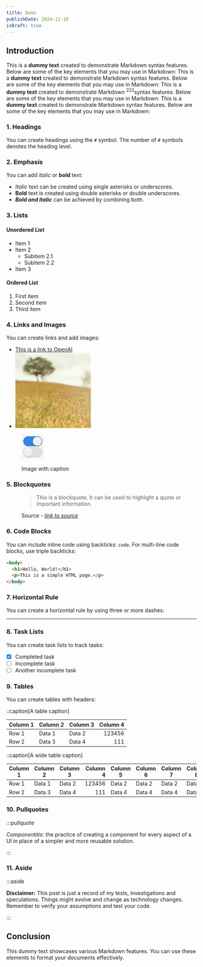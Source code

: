 ```yaml
---
title: Demo
publishDate: 2024-11-10
isDraft: true
---
```


## Introduction

This is a **dummy text** created to demonstrate Markdown syntax features. Below are some of the key elements that you may use in Markdown:
This is a **dummy text** created to demonstrate Markdown syntax features. Below are some of the key elements that you may use in Markdown:
This is a **dummy text** created to demonstrate Markdown <sup>222</sup>syntax features. Below are some of the key elements that you may use in Markdown:
This is a **dummy text** created to demonstrate Markdown syntax features. Below are some of the key elements that you may use in Markdown:

### 1. Headings

You can create headings using the `#` symbol. The number of `#` symbols denotes the heading level.

### 2. Emphasis

You can add *italic* or **bold** text:

- *Italic* text can be created using single asterisks or underscores.
- **Bold** text is created using double asterisks or double underscores.
- ***Bold and italic*** can be achieved by combining both.

### 3. Lists

#### Unordered List

- Item 1
- Item 2
  - Subitem 2.1
  - Subitem 2.2
- Item 3

#### Ordered List

1. First item
2. Second item
3. Third item

### 4. Links and Images

You can create links and add images:

- [This is a link to OpenAI](https://www.openai.com)
- ![Image alt text](../../assets/images/blog/demo.jpg "Image Title")

<figure>

![the alt test](../../assets/images/blog/GtkSwitch.png)

  <figcaption>Image with caption</figcaption>
</figure>

### 5. Blockquotes

<figure>

> This is a blockquote. It can be used to highlight a quote or important information.

<figcaption>Source - <cite><a href="#">link to source</a></cite></figcaption>
</figure>


### 6. Code Blocks

You can include inline code using backticks: `code`.
For multi-line code blocks, use triple backticks:


```html
<body>
  <h1>Hello, World!</h1>
  <p>This is a simple HTML page.</p>
</body>
```

### 7. Horizontal Rule

You can create a horizontal rule by using three or more dashes:

---

### 8. Task Lists

You can create task lists to track tasks:

- [x] Completed task
- [ ] Incomplete task
- [ ] Another incomplete task

### 9. Tables

You can create tables with headers:

::caption[A table caption]

| Column 1 | Column 2 | Column 3 | Column 4 |
| -------- | -------- | -------- | -------: |
| Row 1    | Data 1   | Data 2   |   123456 |
| Row 2    | Data 3   | Data 4   |      111 |



::caption[A wide table caption]

| Column 1 | Column 2 | Column 3 | Column 4 | Column 5 | Column 6 | Column 7 | Column 8 |
| -------- | -------- | -------- | -------: | -------- | -------- | -------- | -------- |
| Row 1    | Data 1   | Data 2   |   123456 | Data 2   | Data 2   | Data 2   | Data 2   |
| Row 2    | Data 3   | Data 4   |      111 | Data 4   | Data 4   | Data 4   | Data 4   |


### 10. Pullquotes

:::pullquote

<dfn>Componentitis</dfn>: the practice of creating a component for every aspect of a UI in place of a simpler and more reusable solution.

:::

### 11. Aside

:::aside

**Disclaimer:** This post is just a record of my tests, investigations and speculations. Things might evolve and change as technology changes. Remember to verify your assumptions and test your code.

:::


## Conclusion

This dummy text showcases various Markdown features. You can use these elements to format your documents effectively.
